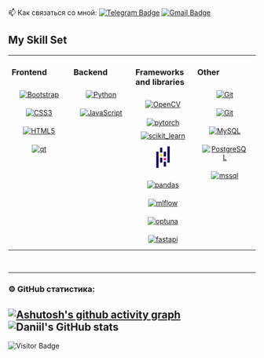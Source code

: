 
:mailbox: Как связаться со мной: [![Telegram Badge](https://img.shields.io/badge/-Kitaev-blue?style=flat&logo=Telegram&logoColor=white)](https://t.me/DanRomKit) [![Gmail Badge](https://img.shields.io/badge/-Gmail-red?style=flat&logo=Gmail&logoColor=white)](mailto:kitaev.dr@gmail.com)
## My Skill Set  
<table><tr><td valign="top" width="25%">



### Frontend  
<div align="center">  
<a href="https://getbootstrap.com/docs/3.4/javascript/" target="_blank"><img style="margin: 10px" src="https://profilinator.rishav.dev/skills-assets/bootstrap-plain.svg" alt="Bootstrap" height="50" /></a>  
<a href="https://www.w3schools.com/css/" target="_blank"><img style="margin: 10px" src="https://profilinator.rishav.dev/skills-assets/css3-original-wordmark.svg" alt="CSS3" height="50" /></a>  
<a href="https://en.wikipedia.org/wiki/HTML5" target="_blank"><img style="margin: 10px" src="https://profilinator.rishav.dev/skills-assets/html5-original-wordmark.svg" alt="HTML5" height="50" /></a>  
<a href="https://www.qt.io/" target="_blank" rel="noreferrer"> <img style="margin: 10px" src="https://upload.wikimedia.org/wikipedia/commons/0/0b/Qt_logo_2016.svg" alt="qt" height="50"/></a> 
</div>

</td><td valign="top" width="25%">



### Backend  
<div align="center">  
<a href="https://www.python.org/" target="_blank"><img style="margin: 10px" src="https://profilinator.rishav.dev/skills-assets/python-original.svg" alt="Python" height="50" /></a>
<a href="https://www.javascript.com/" target="_blank"><img style="margin: 10px" src="https://profilinator.rishav.dev/skills-assets/javascript-original.svg" alt="JavaScript" height="50" /></a>
</div>
</td><td valign="top" width="25%">



### Frameworks and libraries  
<div align="center">  
<a href="https://opencv.org/" target="_blank"><img style="margin: 10px" src="https://profilinator.rishav.dev/skills-assets/opencv-icon.svg" alt="OpenCV" height="50" /></a>  
<a href="https://pytorch.org/" target="_blank"><img style="margin: 10px" src="https://profilinator.rishav.dev/skills-assets/pytorch-icon.svg" alt="pytorch" height="50" /></a>
<a href="https://scikit-learn.org/" target="_blank"><img src="https://upload.wikimedia.org/wikipedia/commons/0/05/Scikit_learn_logo_small.svg" alt="scikit_learn" height="50"/></a> 
<a href="https://pandas.pydata.org/" target="_blank"><img style="margin: 10px" src="https://raw.githubusercontent.com/devicons/devicon/2ae2a900d2f041da66e950e4d48052658d850630/icons/pandas/pandas-original.svg" alt="pandas" height="50"/></a>
<a href="https://numpy.org/" target="_blank"><img style="margin: 10px" src="https://cdn.jsdelivr.net/gh/devicons/devicon/icons/numpy/numpy-original.svg" alt="pandas" height="50"/></a>
<a href="https://mlflow.org/" target="_blank"><img style="margin: 10px" src="https://raw.githubusercontent.com/mlflow/mlflow/master/docs/source/_static/MLflow-logo-final-black.png" alt="mlflow" height="50" width="150"/></a>
<a href="https://optuna.org/" target="_blank"><img style="margin: 10px" src="https://raw.githubusercontent.com/optuna/optuna/master/docs/image/optuna-logo.png" alt="optuna" height="50"/></a>
<a href="https://fastapi.tiangolo.com/" target="_blank"><img style="margin: 10px" src="https://fastapi.tiangolo.com/img/logo-margin/logo-teal.png" alt="fastapi" height="50"/></a>


</div>

</td><td valign="top" width="25%">



### Other  
<div align="center">  
<a href="https://www.jetbrains.com/ru-ru/pycharm/" target="_blank"><img style="margin: 10px" src="https://cdn.jsdelivr.net/gh/devicons/devicon/icons/pycharm/pycharm-original.svg" alt="Git" height="50" /></a>  
<a href="https://github.com/" target="_blank"><img style="margin: 10px" src="https://profilinator.rishav.dev/skills-assets/git-scm-icon.svg" alt="Git" height="50" /></a>  
<a href="https://www.mysql.com/" target="_blank"><img style="margin: 10px" src="https://profilinator.rishav.dev/skills-assets/mysql-original-wordmark.svg" alt="MySQL" height="50" /></a>  
<a href="https://www.postgresql.org/" target="_blank"><img style="margin: 10px" src="https://profilinator.rishav.dev/skills-assets/postgresql-original-wordmark.svg" alt="PostgreSQL" height="50" /></a>
<a href="https://www.microsoft.com/en-us/sql-server" target="_blank"><img style="margin: 10px" src="https://www.svgrepo.com/show/303229/microsoft-sql-server-logo.svg" alt="mssql" height="50"/></a> 
</div>

</td></tr></table>  

<br/>

---
### ⚙️ GitHub статистика:
[![Ashutosh's github activity graph](https://github-readme-activity-graph.cyclic.app/graph?username=danromkit&theme=merko)](https://github.com/ashutosh00710/github-readme-activity-graph)
![Daniil's GitHub stats](https://github-readme-stats.vercel.app/api?username=danromkit&show_icons=true&theme=merko)
---
![Visitor Badge](https://visitor-badge.laobi.icu/badge?page_id=danromkit)
